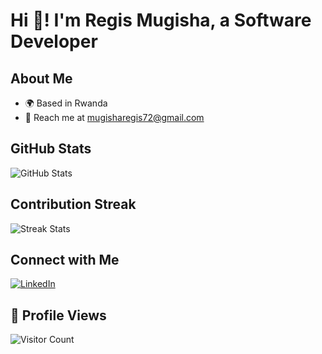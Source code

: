 # Hi 👋! I'm Regis Mugisha, a Software Developer

## About Me
- 🌍 Based in Rwanda
- 📧 Reach me at mugisharegis72@gmail.com

## GitHub Stats
![GitHub Stats](https://github-readme-stats.vercel.app/api?username=regis-mugisha&show_icons=true&theme=dracula)

## Contribution Streak
![Streak Stats](https://github-readme-streak-stats.herokuapp.com/?user=regis-mugisha&theme=dracula)

## Connect with Me
[![LinkedIn](https://img.shields.io/badge/LinkedIn-0077B5?style=for-the-badge&logo=linkedin&logoColor=white)](https://www.linkedin.com/in/regis-mugisha/)

## 👀 Profile Views
![Visitor Count](https://komarev.com/ghpvc/?username=regis-mugisha&color=blueviolet)
